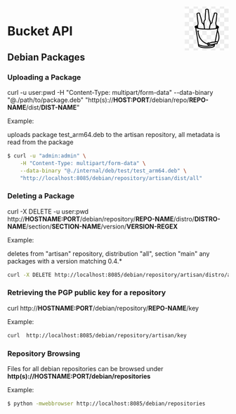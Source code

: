 <img src="https://github.com/southwinds-io/bucket/raw/main/bucket.png" width="100" align="right"/>

# Bucket API 

## Debian Packages

### Uploading a Package

curl -u user:pwd -H "Content-Type: multipart/form-data" --data-binary "@./path/to/package.deb" "http(s)://**HOST:PORT**/debian/repo/**REPO-NAME**/dist/**DIST-NAME**"

Example:

uploads package test_arm64.deb to the artisan repository, all metadata is read from the package

```bash
$ curl -u "admin:admin" \
    -H "Content-Type: multipart/form-data" \
    --data-binary "@./internal/deb/test/test_arm64.deb" \
    "http://localhost:8085/debian/repository/artisan/dist/all"
```
### Deleting a Package

curl -X DELETE -u user:pwd http://**HOSTNAME:PORT**/debian/repository/**REPO-NAME**/distro/**DISTRO-NAME**/section/**SECTION-NAME**/version/**VERSION-REGEX**

Example:

deletes from "artisan" repository, distribution "all", section "main" any packages with a version matching 0.4.*

```bash
curl -X DELETE http://localhost:8085/debian/repository/artisan/distro/all/section/main/version/0.4.*
```

### Retrieving the PGP public key for a repository

curl http://**HOSTNAME:PORT**/debian/repository/**REPO-NAME**/key

Example:

```bash
curl  http://localhost:8085/debian/repository/artisan/key
```

### Repository Browsing

Files for all debian repositories can be browsed under **http(s)://HOSTNAME:PORT/debian/repositories**

Example:

```bash
$ python -mwebbrowser http://localhost:8085/debian/repositories
```
